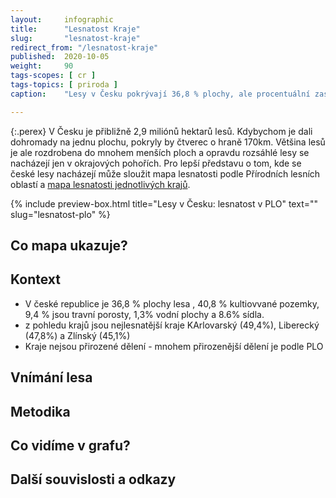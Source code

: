 ```yaml
---
layout:     infographic
title:      "Lesnatost Kraje"
slug:       "lesnatost-kraje"
redirect_from: "/lesnatost-kraje"
published:  2020-10-05
weight:     90
tags-scopes: [ cr ]
tags-topics: [ priroda ]
caption:    "Lesy v Česku pokrývají 36,8 % plochy, ale procentuální zastoupení lesů v jednotlivých krajích se liší. Z krajů (mimo Prahu) má nejnižší lesnatost má Jihomoravský kraj (29,7 %) a nejvyšší Karlovarský kraj (49,4 %)."

---
```

{:.perex}
V Česku je přibližně 2,9 miliónů hektarů lesů. Kdybychom je dali dohromady na jednu plochu, pokryly by čtverec o hraně 170km. Většina lesů je ale rozdrobena do mnohem menších ploch a opravdu rozsáhlé lesy se nacházejí jen v okrajových pohořích. Pro lepší představu o tom, kde se české lesy nacházejí může sloužit mapa lesnatosti podle Přírodních lesních oblastí a [mapa lesnatosti jednotlivých krajů](/lesnatost-kraje). 

{% include preview-box.html
    title="Lesy v Česku: lesnatost v PLO"
    text=""
    slug="lesnatost-plo"
%}

## Co mapa ukazuje?

## Kontext
- V české republice je 36,8 % plochy lesa , 40,8 % kultiovvané pozemky, 9,4 % jsou travní porosty, 1,3% vodní plochy a 8.6% sídla. 
- z pohledu krajů jsou nejlesnatější kraje KArlovarský (49,4%), Liberecký (47,8%) a Zlínský (45,1%)
- Kraje nejsou přirozené dělení - mnohem přirozenější dělení je podle PLO  

## Vnímání lesa

## Metodika

## Co vidíme v grafu?

## Další souvislosti a odkazy
